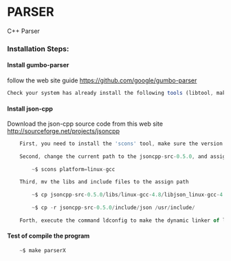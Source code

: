 PARSER
======

C++ Parser


### Installation Steps:

#### Install gumbo-parser
follow the web site guide https://github.com/google/gumbo-parser
```js
Check your system has already install the following tools (libtool, make, g++, autoconf, autogen, automake) and is up-to-date.
```

#### Install json-cpp

Download the json-cpp source code from this web site http://sourceforge.net/projects/jsoncpp

```js
	First, you need to install the 'scons' tool, make sure the version is higher than 2.1.0.
	
	Second, change the current path to the jsoncpp-src-0.5.0, and assign the platform. for example.
		
		~$ scons platform=linux-gcc
		
	Third, mv the libs and include files to the assign path
	
		~$ cp jsoncpp-src-0.5.0/libs/linux-gcc-4.8/libjson_linux-gcc-4.8_libmt.* /usr/local/lib/libjsoncpp.*
		
		~$ cp -r jsoncpp-src-0.5.0/include/json /usr/include/
		
	Forth, execute the command ldconfig to make the dynamic linker of ljsocpp
```

#### Test of compile the program
```js
	~$ make parserX
```
